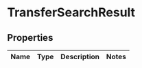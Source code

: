 
# TransferSearchResult

## Properties
Name | Type | Description | Notes
------------ | ------------- | ------------- | -------------



